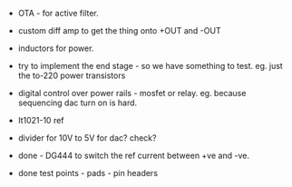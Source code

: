 

- OTA - for active filter.

- custom diff amp to get the thing onto +OUT and -OUT 

- inductors for power.

- try to implement the end stage - so we have something to test.
    eg. just the to-220 power transistors

- digital control over power rails - mosfet or relay. eg. because sequencing dac turn on is hard.

- lt1021-10 ref  
- divider for 10V to 5V for dac? check?
- done - DG444 to switch the ref current between +ve and -ve.
- done test points - pads - pin headers

